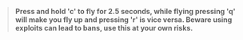 >__Press and hold 'c' to fly for 2.5 seconds, while flying pressing 'q' will make you fly up and pressing 'r' is vice versa. Beware using exploits can lead to bans, use this at your own risks.__
